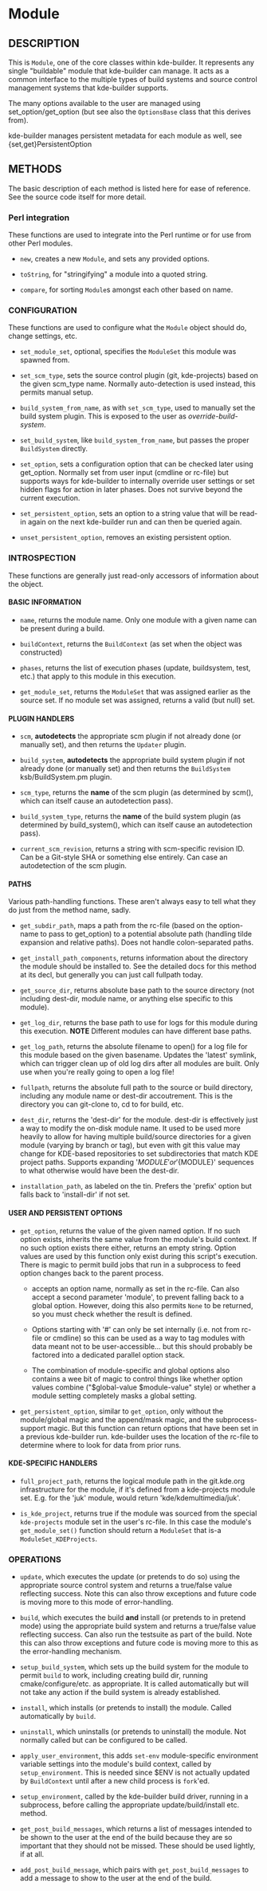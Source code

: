 # Module

## DESCRIPTION

This is `Module`, one of the core classes within kde-builder. It represents
any single "buildable" module that kde-builder can manage. It acts as a common
interface to the multiple types of build systems and source control management
systems that kde-builder supports.

The many options available to the user are managed using set_option/get_option
(but see also the `OptionsBase` class that this derives from).

kde-builder manages persistent metadata for each module as well, see
{set,get}PersistentOption

## METHODS

The basic description of each method is listed here for ease of reference. See
the source code itself for more detail.

### Perl integration

These functions are used to integrate into the Perl runtime or for use from
other Perl modules.

* ``new``, creates a new `Module`, and sets any provided options.

* ``toString``, for "stringifying" a module into a quoted string.

* ``compare``, for sorting `Module`s amongst each other based on name.

### CONFIGURATION

These functions are used to configure what the `Module` object should do,
change settings, etc.

* ``set_module_set``, optional, specifies the `ModuleSet` this module was
  spawned from.

* ``set_scm_type``, sets the source control plugin (git, kde-projects) based
  on the given scm_type name. Normally auto-detection is used instead, this
  permits manual setup.

* ``build_system_from_name``, as with ``set_scm_type``, used to manually set the
  build system plugin. This is exposed to the user as *override-build-system*.

* ``set_build_system``, like ``build_system_from_name``, but passes the proper
  `BuildSystem` directly.

* ``set_option``, sets a configuration option that can be checked later using
  get_option.  Normally set from user input (cmdline or rc-file) but supports
  ways for kde-builder to internally override user settings or set hidden
  flags for action in later phases. Does not survive beyond the current
  execution.

* ``set_persistent_option``, sets an option to a string value that will be
  read-in again on the next kde-builder run and can then be queried again.

* ``unset_persistent_option``, removes an existing persistent option.

### INTROSPECTION

These functions are generally just read-only accessors of information about the
object.

#### BASIC INFORMATION

* ``name``, returns the module name. Only one module with a given name can be
  present during a build.

* ``buildContext``, returns the `BuildContext` (as set when the object
  was constructed)

* ``phases``, returns the list of execution phases (update, buildsystem, test,
  etc.) that apply to this module in this execution.

* ``get_module_set``, returns the `ModuleSet` that was assigned earlier as the
  source set. If no module set was assigned, returns a valid (but null) set.

#### PLUGIN HANDLERS

* ``scm``, **autodetects** the appropriate scm plugin if not already done (or
  manually set), and then returns the `Updater` plugin.

* ``build_system``, **autodetects** the appropriate build system plugin if not
  already done (or manually set) and then returns the
  `BuildSystem` ksb/BuildSystem.pm plugin.

* ``scm_type``, returns the **name** of the scm plugin (as determined by
  scm(), which can itself cause an autodetection pass).

* ``build_system_type``, returns the **name** of the build system plugin (as
  determined by build_system(), which can itself cause an autodetection pass).

* ``current_scm_revision``, returns a string with scm-specific revision ID.
  Can be a Git-style SHA or something else entirely.
  Can case an autodetection of the scm plugin.

#### PATHS

Various path-handling functions. These aren't always easy to tell what they do
just from the method name, sadly.

* ``get_subdir_path``, maps a path from the rc-file (based on the option-name to
  pass to get_option) to a potential absolute path (handling tilde expansion
  and relative paths). Does not handle colon-separated paths.

* ``get_install_path_components``, returns information about the directory the
  module should be installed to. See the detailed docs for this method at its
  decl, but generally you can just call fullpath today.

* ``get_source_dir``, returns absolute base path to the source directory (not
  including dest-dir, module name, or anything else specific to this module).

* ``get_log_dir``, returns the base path to use for logs for this module during
  this execution. **NOTE** Different modules can have different base paths.

* ``get_log_path``, returns the absolute filename to open() for a log file for
  this module based on the given basename. Updates the 'latest' symlink, which
  can trigger clean up of old log dirs after all modules are built. Only use
  when you're really going to open a log file!

* ``fullpath``, returns the absolute full path to the source or build
  directory, including any module name or dest-dir accoutrement. This is the
  directory you can git-clone to, cd to for build, etc.

* ``dest_dir``, returns the 'dest-dir' for the module. dest-dir is effectively
  just a way to modify the on-disk module name. It used to be used more heavily
  to allow for having multiple build/source directories for a given
  module (varying by branch or tag), but even with git this value may change
  for KDE-based repositories to set subdirectories that match KDE project
  paths. Supports expanding '$MODULE' or '${MODULE}' sequences to what
  otherwise would have been the dest-dir.

* ``installation_path``, as labeled on the tin. Prefers the 'prefix' option but
  falls back to 'install-dir' if not set.

#### USER AND PERSISTENT OPTIONS

* ``get_option``, returns the value of the given named option. If no such option
  exists, inherits the same value from the module's build context. If no such
  option exists there either, returns an empty string. Option values are used
  by this function only exist during this script's execution. There is magic to
  permit build jobs that run in a subprocess to feed option changes back to the
  parent process.

  * accepts an option name, normally as set in the rc-file. Can also accept a
    second parameter 'module', to prevent falling back to a global option.
    However, doing this also permits ``None`` to be returned, so you must check
    whether the result is defined.

  * Options starting with '#' can only be set internally (i.e. not from rc-file
    or cmdline) so this can be used as a way to tag modules with data meant not
    to be user-accessible...  but this should probably be factored into a
    dedicated parallel option stack.

  * The combination of module-specific and global options also contains a wee
    bit of magic to control things like whether option values combine
    ("$global-value $module-value" style) or whether a module setting
    completely masks a global setting.

* ``get_persistent_option``, similar to ``get_option``, only without the
  module/global magic and the append/mask magic, and the subprocess-support
  magic. But this function can return options that have been set in a previous
  kde-builder run. kde-builder uses the location of the rc-file to determine
  where to look for data from prior runs.

#### KDE-SPECIFIC HANDLERS

* ``full_project_path``, returns the logical module path in the git.kde.org
  infrastructure for the module, if it's defined from a kde-projects module
  set.  E.g. for the 'juk' module, would return 'kde/kdemultimedia/juk'.

* ``is_kde_project``, returns true if the module was sourced from the special
  ``kde-projects`` module set in the user's rc-file. In this case the module's
  ``get_module_set()`` function should return a `ModuleSet` that is-a
  `ModuleSet_KDEProjects`.

### OPERATIONS

* ``update``, which executes the update (or pretends to do so) using the
  appropriate source control system and returns a true/false value reflecting
  success.  Note this can also throw exceptions and future code is moving more
  to this mode of error-handling.

* ``build``, which executes the build **and** install (or pretends to in pretend
  mode) using the appropriate build system and returns a true/false value
  reflecting success. Can also run the testsuite as part of the build. Note
  this can also throw exceptions and future code is moving more to this as the
  error-handling mechanism.

* ``setup_build_system``, which sets up the build system for the module to permit
  ``build`` to work, including creating build dir, running cmake/configure/etc.
  as appropriate. It is called automatically but will not take any action if
  the build system is already established.

* ``install``, which installs (or pretends to install) the module. Called
  automatically by ``build``.

* ``uninstall``, which uninstalls (or pretends to uninstall) the module. Not
  normally called but can be configured to be called.

* ``apply_user_environment``, this adds ``set-env`` module-specific environment
  variable settings into the module's build context, called by
  ``setup_environment``. This is needed since $ENV is not actually updated by
  `BuildContext` until after a new child process is ``fork``'ed.

* ``setup_environment``, called by the kde-builder build driver, running in a
  subprocess, before calling the appropriate update/build/install etc. method.

* ``get_post_build_messages``, which returns a list of messages intended to be shown
  to the user at the end of the build because they are so important that they should
  not be missed. These should be used lightly, if at all.

* ``add_post_build_message``, which pairs with ``get_post_build_messages`` to add a message
  to show to the user at the end of the build.
